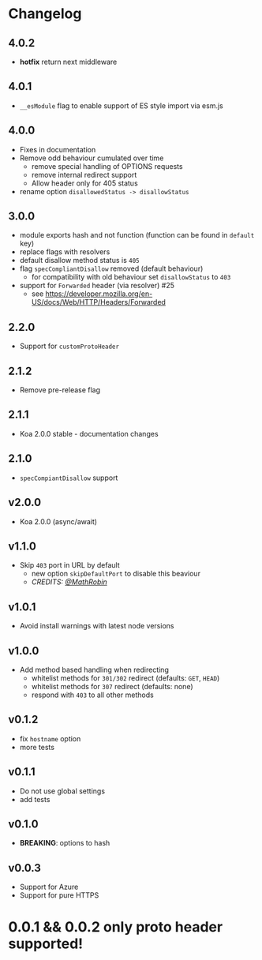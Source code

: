 # Changelog

## 4.0.2
- **hotfix** return next middleware

## 4.0.1
- `__esModule` flag to enable support of ES style import via esm.js

## 4.0.0
- Fixes in documentation
- Remove odd behaviour cumulated over time
  - remove special handling of OPTIONS requests
  - remove internal redirect support
  - Allow header only for 405 status
- rename option `disallowedStatus -> disallowStatus`

## 3.0.0
- module exports hash and not function (function can be found in `default` key)
- replace flags with resolvers
- default disallow method status is `405`
- flag `specCompliantDisallow` removed (default behaviour)
  - for compatibility with old behaviour set `disallowStatus` to `403`
- support for `Forwarded` header (via resolver) #25
  - see https://developer.mozilla.org/en-US/docs/Web/HTTP/Headers/Forwarded

## 2.2.0
- Support for `customProtoHeader`

## 2.1.2
- Remove pre-release flag

## 2.1.1
- Koa 2.0.0 stable - documentation changes

## 2.1.0
- `specCompiantDisallow` support

## v2.0.0
- Koa 2.0.0 (async/await)

## v1.1.0
- Skip `403` port in URL by default
  - new option `skipDefaultPort` to disable this beaviour
  - *CREDITS: [@MathRobin](https://github.com/MathRobin)*

## v1.0.1
- Avoid install warnings with latest node versions

## v1.0.0
- Add method based handling when redirecting
  - whitelist methods for `301/302` redirect (defaults: `GET`, `HEAD`)
  - whitelist methods for `307` redirect (defaults: none)
  - respond with `403` to all other methods

## v0.1.2
- fix `hostname` option
- more tests

## v0.1.1
- Do not use global settings
- add tests

## v0.1.0
- **BREAKING**: options to hash

## v0.0.3
- Support for Azure
- Support for pure HTTPS

# 0.0.1 && 0.0.2 only proto header supported!
